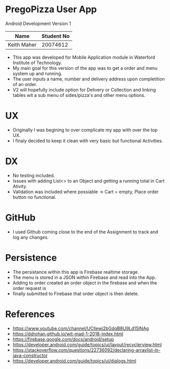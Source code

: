# PregoPizza User App
Android Development Version 1

|Name            |Student No|
|----------------|----------|
|Keith Maher     | 20074612 |

* This app was developed for Mobile Application module in Waterford Institute of Technology.
* My main goal for this version of the app was to get a order and menu system up and running.
* The user inputs a name, number and delivery address upon completition of an order.
* V2 will hopefully include option for Delivery or Collection and linking tables wit a sub menu of sides/pizza's and other menu options.

# UX
* Originally I was begining to over complicate my app with over the top UX.
* I finaly decided to keep it clean with very basic but functional Activities.

# DX
* No testing included.
* Issues with adding List<> to an Object and getting a running total in Cart Ativity.
* Validation was included where possiable -> Cart = empty, Place order button no functional.

# GitHub
* I used Github coming close to the end of the Assignment to track and log any changes.

# Persistence
* The persistance within this app is Firebase realtime storage.
* The menu is stored in a JSON within Firebase and read into the App.
* Adding to order created an order object in the firebase and when the order request is
* finally submitted to Firebase that order object is then delete.

# References
* https://www.youtube.com/channel/UCllewj2bGdqB8U9Ld15INAg
* https://ddrohan.github.io/wit-mad-1-2018-index.html
* https://firebase.google.com/docs/android/setup
* https://developer.android.com/guide/topics/ui/layout/recyclerview.html
* https://stackoverflow.com/questions/22736092/declaring-arraylist-in-java-constructor
* https://developer.android.com/guide/topics/ui/dialogs.html
